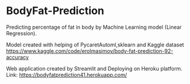 # BodyFat-Prediction
Predicting percentage of fat in body by Machine Learning model (Linear Regression).

Model created with helping of PycaretAutoml,sklearn and Kaggle dataset
https://www.kaggle.com/code/erolmasimov/body-fat-prediction-92-accuracy

Web application created by Streamlit and Deploying on Heroku platform.
Link: https://bodyfatprediction41.herokuapp.com/
